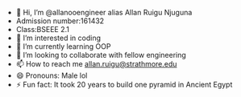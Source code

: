 - 👋 Hi, I’m @allanooengineer alias Allan Ruigu Njuguna
- Admission number:161432
- Class:BSEEE 2.1
- 👀 I’m interested in coding
- 🌱 I’m currently learning OOP
- 💞️ I’m looking to collaborate with fellow engineering
- 📫 How to reach me allan.ruigu@strathmore.edu
- 😄 Pronouns: Male lol
- ⚡ Fun fact: It took 20 years to build one pyramid in Ancient Egypt

<!---
allanooengineer/allanooengineer is a ✨ special ✨ repository because its `README.md` (this file) appears on your GitHub profile.
You can click the Preview link to take a look at your changes.
--->
